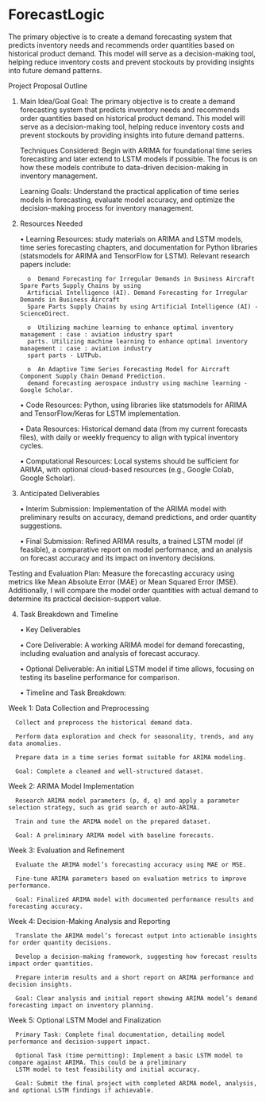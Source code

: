 # ForecastLogic
The primary objective is to create a demand forecasting system that predicts inventory needs and recommends order quantities based on historical product demand. This model will serve as a decision-making tool, helping reduce inventory costs and prevent stockouts by providing insights into future demand patterns.


Project Proposal Outline

1) Main Idea/Goal
      Goal: The primary objective is to create a demand forecasting system that predicts inventory needs and recommends order quantities based on historical product demand. This model will serve as a decision-making tool, helping reduce inventory costs and prevent stockouts by providing insights into future demand patterns.

      Techniques Considered: Begin with ARIMA for foundational time series forecasting and later extend to LSTM models if possible. The focus is on how these models contribute to data-driven decision-making in inventory management.

      Learning Goals: Understand the practical application of time series models in forecasting, evaluate model accuracy, and optimize the decision-making process for inventory management.

2) Resources Needed

   •	Learning Resources: study materials on ARIMA and LSTM models, time series forecasting chapters, and documentation for Python libraries (statsmodels for ARIMA and TensorFlow for LSTM). Relevant research papers include: 

         o	Demand Forecasting for Irregular Demands in Business Aircraft Spare Parts Supply Chains by using
         Artificial Intelligence (AI). Demand Forecasting for Irregular Demands in Business Aircraft
         Spare Parts Supply Chains by using Artificial Intelligence (AI) - ScienceDirect.

         o	Utilizing machine learning to enhance optimal inventory management : case : aviation industry spart
         parts. Utilizing machine learning to enhance optimal inventory management : case : aviation industry
         spart parts - LUTPub.

         o	An Adaptive Time Series Forecasting Model for Aircraft Component Supply Chain Demand Prediction.
         demand forecasting aerospace industry using machine learning - Google Scholar.


   •	Code Resources: Python, using libraries like statsmodels for ARIMA and TensorFlow/Keras for LSTM implementation.

   •	Data Resources: Historical demand data (from my current forecasts files), with daily or weekly frequency to align with typical inventory cycles.

   •	Computational Resources: Local systems should be sufficient for ARIMA, with optional cloud-based resources (e.g., Google Colab, Google Scholar).

4) Anticipated Deliverables

   •	Interim Submission: Implementation of the ARIMA model with preliminary results on accuracy, demand predictions, and order quantity suggestions.

   •	Final Submission: Refined ARIMA results, a trained LSTM model (if feasible), a comparative report on model performance, and an analysis on forecast accuracy and its impact on inventory decisions.

  Testing and Evaluation Plan: Measure the forecasting accuracy using metrics like Mean Absolute Error (MAE) or Mean Squared Error (MSE). Additionally, I will compare the model order quantities with actual demand to determine its practical decision-support value.

4) Task Breakdown and Timeline

    •	Key Deliverables

    •	Core Deliverable: A working ARIMA model for demand forecasting, including evaluation and analysis of forecast accuracy.

    •	Optional Deliverable: An initial LSTM model if time allows, focusing on testing its baseline performance for comparison.

    •	Timeline and Task Breakdown:

  Week 1: Data Collection and Preprocessing
      
      Collect and preprocess the historical demand data.
      
      Perform data exploration and check for seasonality, trends, and any data anomalies.
      
      Prepare data in a time series format suitable for ARIMA modeling.
      
      Goal: Complete a cleaned and well-structured dataset.
      
  Week 2: ARIMA Model Implementation
      
      Research ARIMA model parameters (p, d, q) and apply a parameter selection strategy, such as grid search or auto-ARIMA.
      
      Train and tune the ARIMA model on the prepared dataset.
      
      Goal: A preliminary ARIMA model with baseline forecasts.

  Week 3: Evaluation and Refinement
      
      Evaluate the ARIMA model’s forecasting accuracy using MAE or MSE.
      
      Fine-tune ARIMA parameters based on evaluation metrics to improve performance.
      
      Goal: Finalized ARIMA model with documented performance results and forecasting accuracy.

  Week 4: Decision-Making Analysis and Reporting
      
      Translate the ARIMA model’s forecast output into actionable insights for order quantity decisions.
      
      Develop a decision-making framework, suggesting how forecast results impact order quantities.
      
      Prepare interim results and a short report on ARIMA performance and decision insights.
      
      Goal: Clear analysis and initial report showing ARIMA model’s demand forecasting impact on inventory planning.

  Week 5: Optional LSTM Model and Finalization
      
      Primary Task: Complete final documentation, detailing model performance and decision-support impact.
      
      Optional Task (time permitting): Implement a basic LSTM model to compare against ARIMA. This could be a preliminary 
      LSTM model to test feasibility and initial accuracy.
      
      Goal: Submit the final project with completed ARIMA model, analysis, and optional LSTM findings if achievable.
